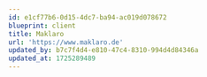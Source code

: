 ```yaml
---
id: e1cf77b6-0d15-4dc7-ba94-ac019d078672
blueprint: client
title: Maklaro
url: 'https://www.maklaro.de'
updated_by: b7c7f4d4-e810-47c4-8310-994d4d84346a
updated_at: 1725289489
---
```

